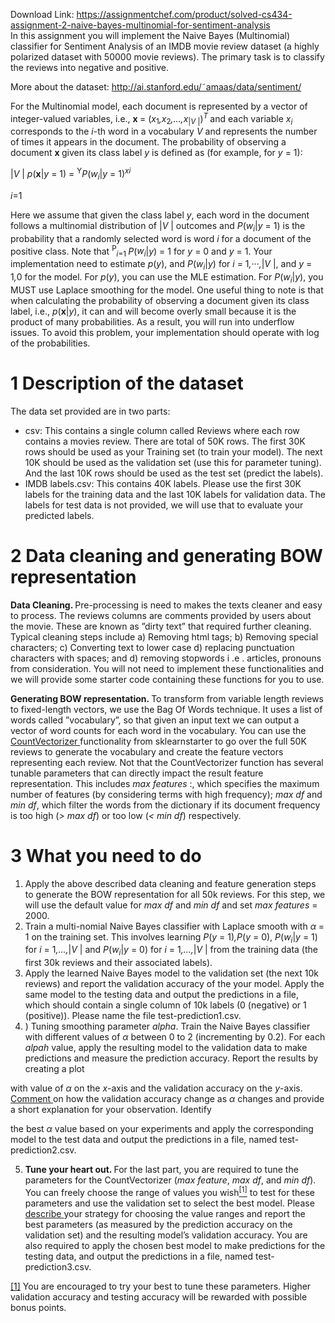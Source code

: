 Download Link: https://assignmentchef.com/product/solved-cs434-assignment-2-naive-bayes-multinomial-for-sentiment-analysis
<br>
In this assignment you will implement the Naive Bayes (Multinomial) classifier for Sentiment Analysis of an IMDB movie review dataset (a highly polarized dataset with 50000 movie reviews). The primary task is to classify the reviews into negative and positive.

More about the dataset: <a href="http://ai.stanford.edu/~amaas/data/sentiment/">http://ai.stanford.edu/˜amaas/data/sentiment/</a>

For the Multinomial model, each document is represented by a vector of integer-valued variables, i.e., <strong>x </strong>= (<em>x</em><sub>1</sub><em>,x</em><sub>2</sub><em>,…,x</em><sub>|<em>V </em>|</sub>)<em><sup>T </sup></em>and each variable <em>x<sub>i </sub></em>corresponds to the <em>i</em>-th word in a vocabulary <em>V </em>and represents the number of times it appears in the document. The probability of observing a document <strong>x </strong>given its class label <em>y </em>is defined as (for example, for <em>y </em>= 1):

|<em>V </em>| <em>p</em>(<strong>x</strong>|<em>y </em>= 1) = <sup>Y</sup><em>P</em>(<em>w<sub>i</sub></em>|<em>y </em>= 1)<em><sup>x</sup></em><em><sup>i</sup></em>

<em>i</em>=1

Here we assume that given the class label <em>y</em>, each word in the document follows a multinomial distribution of |<em>V </em>| outcomes and <em>P</em>(<em>w<sub>i</sub></em>|<em>y </em>= 1) is the probability that a randomly selected word is word <em>i </em>for a document of the positive class. Note that <sup>P</sup><em><sub>i</sub></em><sub>=1 </sub><em>P</em>(<em>w<sub>i</sub></em>|<em>y</em>) = 1 for <em>y </em>= 0 and <em>y </em>= 1. Your implementation need to estimate <em>p</em>(<em>y</em>), and <em>P</em>(<em>w<sub>i</sub></em>|<em>y</em>) for <em>i </em>= 1<em>,</em>···<em>,</em>|<em>V </em>|, and <em>y </em>= 1<em>,</em>0 for the model. For <em>p</em>(<em>y</em>), you can use the MLE estimation. For <em>P</em>(<em>w<sub>i</sub></em>|<em>y</em>), you MUST use Laplace smoothing for the model. One useful thing to note is that when calculating the probability of observing a document given its class label, i.e., <em>p</em>(<strong>x</strong>|<em>y</em>), it can and will become overly small because it is the product of many probabilities. As a result, you will run into underflow issues. To avoid this problem, your implementation should operate with log of the probabilities.

<h1>1           Description of the dataset</h1>

The data set provided are in two parts:

<ul>

 <li>csv: This contains a single column called Reviews where each row contains a movies review. There are total of 50K rows. The first 30K rows should be used as your Training set (to train your model). The next 10K should be used as the validation set (use this for parameter tuning). And the last 10K rows should be used as the test set (predict the labels).</li>

 <li>IMDB labels.csv: This contains 40K labels. Please use the first 30K labels for the training data and the last 10K labels for validation data. The labels for test data is not provided, we will use that to evaluate your predicted labels.</li>

</ul>

<h1>2           Data cleaning and generating BOW representation</h1>

<strong>Data Cleaning. </strong>Pre-processing is need to makes the texts cleaner and easy to process. The reviews columns are comments provided by users about the movie. These are known as ”dirty text” that required further cleaning. Typical cleaning steps include a) Removing html tags; b) Removing special characters; c) Converting text to lower case d) replacing punctuation characters with spaces; and d) removing stopwords i .e . articles, pronouns from consideration. You will not need to implement these functionalities and we will provide some starter code containing these functions for you to use.

<strong>Generating BOW representation. </strong>To transform from variable length reviews to fixed-length vectors, we use the Bag Of Words technique. It uses a list of words called ”vocabulary”, so that given an input text we can output a vector of word counts for each word in the vocabulary. You can use the <a href="https://scikit-learn.org/stable/modules/generated/sklearn.feature_extraction.text.CountVectorizer.html">CountVectorizer </a>functionality from sklearnstarter to go over the full 50K reviews to generate the vocabulary and create the feature vectors representing each review. Not that the CountVectorizer function has several tunable parameters that can directly impact the result feature representation. This includes <em>max features </em>:, which specifies the maximum number of features (by considering terms with high frequency); <em>max df </em>and <em>min df</em>, which filter the words from the dictionary if its document frequency is too high (<em>&gt; max df</em>) or too low (<em>&lt; min df</em>) respectively.

<h1>3           What you need to do</h1>

<ol>

 <li> Apply the above described data cleaning and feature generation steps to generate the BOW representation for all 50k reviews. For this step, we will use the default value for <em>max df </em>and <em>min df </em>and set <em>max features </em>= 2000.</li>

 <li>Train a multi-nomial Naive Bayes classifier with Laplace smooth with <em>α </em>= 1 on the training set. This involves learning <em>P</em>(<em>y </em>= 1)<em>,P</em>(<em>y </em>= 0), <em>P</em>(<em>w<sub>i</sub></em>|<em>y </em>= 1) for <em>i </em>= 1<em>,…,</em>|<em>V </em>| and <em>P</em>(<em>w<sub>i</sub></em>|<em>y </em>= 0) for <em>i </em>= 1<em>,…,</em>|<em>V </em>| from the training data (the first 30k reviews and their associated labels).</li>

 <li> Apply the learned Naive Bayes model to the validation set (the next 10k reviews) and report the validation accuracy of the your model. Apply the same model to the testing data and output the predictions in a file, which should contain a single column of 10k labels (0 (negative) or 1 (positive)). Please name the file test-prediction1.csv.</li>

 <li>) Tuning smoothing parameter <em>alpha</em>. Train the Naive Bayes classifier with different values of <em>α </em>between 0 to 2 (incrementing by 0.2). For each <em>alpah </em>value, apply the resulting model to the validation data to make predictions and measure the prediction accuracy. Report the results by creating a plot</li>

</ol>

with value of <em>α </em>on the <em>x</em>-axis and the validation accuracy on the <em>y</em>-axis. <u>Comment </u>on how the validation accuracy change as <em>α </em>changes and provide a short explanation for your observation. Identify

the best <em>α </em>value based on your experiments and apply the corresponding model to the test data and output the predictions in a file, named test-prediction2.csv.

<ol start="5">

 <li><strong>Tune your heart out. </strong>For the last part, you are required to tune the parameters for the CountVectorizer (<em>max feature</em>, <em>max df</em>, and <em>min df</em>). You can freely choose the range of values you wish<a href="#_ftn1" name="_ftnref1"><sup>[1]</sup></a> to test for these parameters and use the validation set to select the best model. Please <u>describe </u>your strategy for choosing the value ranges and report the best parameters (as measured by the prediction accuracy on the validation set) and the resulting model’s validation accuracy. You are also required to apply the chosen best model to make predictions for the testing data, and output the predictions in a file, named test-prediction3.csv.</li>

</ol>

<a href="#_ftnref1" name="_ftn1">[1]</a> You are encouraged to try your best to tune these parameters. Higher validation accuracy and testing accuracy will be rewarded with possible bonus points.